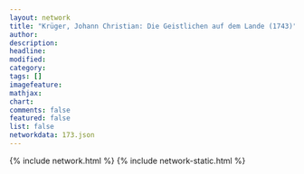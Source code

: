 ```yaml
---
layout: network
title: "Krüger, Johann Christian: Die Geistlichen auf dem Lande (1743)"
author:
description:
headline:
modified:
category:
tags: []
imagefeature: 
mathjax: 
chart: 
comments: false
featured: false
list: false
networkdata: 173.json
---
```

{% include network.html %}
{% include network-static.html %}
